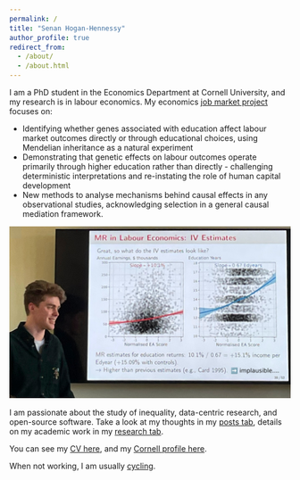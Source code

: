 ```yaml
---
permalink: /
title: "Senan Hogan-Hennessy"
author_profile: true
redirect_from: 
  - /about/
  - /about.html
---
```


I am a PhD student in the Economics Department at Cornell University, and my research is in labour economics.
My economics [job market project](https://shoganhennessy.github.io/research/) focuses on:

- Identifying whether genes associated with education affect labour market outcomes directly or through educational choices, using Mendelian inheritance as a natural experiment
- Demonstrating that genetic effects on labour outcomes operate primarily through higher education rather than directly - challenging deterministic interpretations and re-instating the role of human capital development
- New methods to analyse mechanisms behind causal effects in any observational studies, acknowledging selection in a general causal mediation framework.


<p style="text-align:center;">
  <img src="../images/presentation-2024.jpg"
    width="600">
</p>

I am passionate about the study of inequality, data-centric research, and open-source software.
Take a look at my thoughts in my [posts tab](https://shoganhennessy.github.io/year-archive/), details on my academic work in my [research tab](https://shoganhennessy.github.io/research/).

You can see my [CV here](https://shoganhennessy.github.io/files/cv/cv-shoganhennessy.pdf), and my [Cornell profile here](https://economics.cornell.edu/senan-hogan-hennessy).

When not working, I am usually [cycling](https://shoganhennessy.github.io/cycling/).

